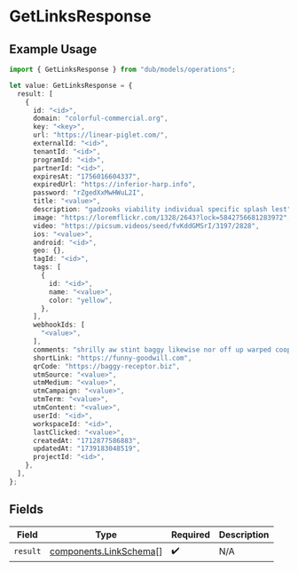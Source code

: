 # GetLinksResponse

## Example Usage

```typescript
import { GetLinksResponse } from "dub/models/operations";

let value: GetLinksResponse = {
  result: [
    {
      id: "<id>",
      domain: "colorful-commercial.org",
      key: "<key>",
      url: "https://linear-piglet.com/",
      externalId: "<id>",
      tenantId: "<id>",
      programId: "<id>",
      partnerId: "<id>",
      expiresAt: "1756016604337",
      expiredUrl: "https://inferior-harp.info",
      password: "rZgedXxMwHWuL2I",
      title: "<value>",
      description: "gadzooks viability individual specific splash lest",
      image: "https://loremflickr.com/1328/2643?lock=5842756681283972",
      video: "https://picsum.videos/seed/fvKddGMSrI/3197/2828",
      ios: "<value>",
      android: "<id>",
      geo: {},
      tagId: "<id>",
      tags: [
        {
          id: "<id>",
          name: "<value>",
          color: "yellow",
        },
      ],
      webhookIds: [
        "<value>",
      ],
      comments: "shrilly aw stint baggy likewise nor off up warped coop",
      shortLink: "https://funny-goodwill.com",
      qrCode: "https://baggy-receptor.biz",
      utmSource: "<value>",
      utmMedium: "<value>",
      utmCampaign: "<value>",
      utmTerm: "<value>",
      utmContent: "<value>",
      userId: "<id>",
      workspaceId: "<id>",
      lastClicked: "<value>",
      createdAt: "1712877586883",
      updatedAt: "1739183048519",
      projectId: "<id>",
    },
  ],
};
```

## Fields

| Field                                                            | Type                                                             | Required                                                         | Description                                                      |
| ---------------------------------------------------------------- | ---------------------------------------------------------------- | ---------------------------------------------------------------- | ---------------------------------------------------------------- |
| `result`                                                         | [components.LinkSchema](../../models/components/linkschema.md)[] | :heavy_check_mark:                                               | N/A                                                              |